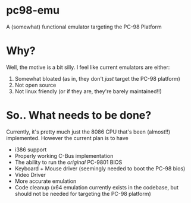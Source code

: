 # pc98-emu
A (somewhat) functional emulator targeting the PC-98 Platform

# Why?
Well, the motive is a bit silly. I feel like current emulators are either:
1) Somewhat bloated (as in, they don't *just* target the PC-98 platform)
2) Not open source
3) Not linux friendly (or if they are, they're barely maintained!!)

# So.. What needs to be done?
Currently, it's pretty much just the 8086 CPU that's been (almost!!) implemented. However the current plan is to have
- i386 support
- Properly working C-Bus implementation
- The ability to run the *original* PC-9801 BIOS
- Keyboard + Mouse driver (seemingly needed to boot the PC-98 bios)
- Video Driver
- More accurate emulation
- Code cleanup (x64 emulation currently exists in the codebase, but should not be needed for targeting the PC-98 platform)
